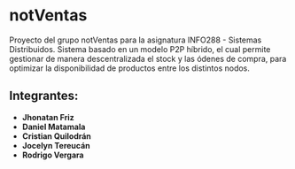 # notVentas
Proyecto del grupo notVentas para la asignatura INFO288 - Sistemas Distribuidos. Sistema basado en un modelo P2P híbrido, el cual permite gestionar de manera descentralizada el stock y las ódenes de compra, para optimizar la disponibilidad de productos entre los distintos nodos.

## Integrantes:
  - **Jhonatan Friz**
  - **Daniel Matamala**
  - **Cristian Quilodrán**
  - **Jocelyn Tereucán**
  - **Rodrigo Vergara**